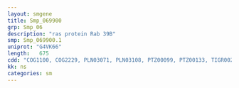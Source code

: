 ```yaml
---
layout: smgene
title: Smp_069900
grp: Smp_06
description: "ras protein Rab 39B"
smp: Smp_069900.1
uniprot: "G4VK66"
length:   675
cdd: "COG1100, COG2229, PLN03071, PLN03108, PTZ00099, PTZ00133, TIGR00231, cd04111, cl21455, pfam00071, pfam08477, smart00175, smart00176"
kk: ns
categories: sm
---
```

